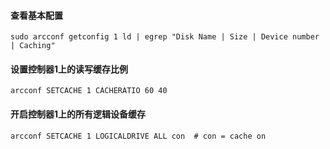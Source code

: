 #### 查看基本配置
```
sudo arcconf getconfig 1 ld | egrep "Disk Name | Size | Device number | Caching"
```
#### 设置控制器1上的读写缓存比例
```
arcconf SETCACHE 1 CACHERATIO 60 40
```
#### 开启控制器1上的所有逻辑设备缓存
```
arcconf SETCACHE 1 LOGICALDRIVE ALL con  # con = cache on
```
